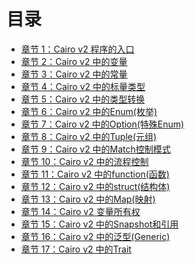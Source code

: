 # 目录

* [章节 1：Cairo v2 程序的入口](00_Cairo1.0程序的入口.md)
* [章节 2：Cairo v2 中的变量](01_Cairo1.0中的变量.md)
* [章节 3：Cairo v2 中的常量](02_Cairo1.0中的常量.md)
* [章节 4：Cairo v2 中的标量类型](03_Cairo1.0中的标量类型(felt,integer,boolean,float).md)
* [章节 5：Cairo v2 中的类型转换](04_Cairo1.0中的类型转换.md)
* [章节 6：Cairo v2 中的Enum(枚举)](05_Cairo1.0中的Enum(枚举).md)
* [章节 7：Cairo v2 中的Option(特殊Enum)](06_Cairo1.0中的Option(特殊Enum).md)
* [章节 8：Cairo v2 中的Tuple(元组)](07_Cairo1.0中的Tuple(元组).md)
* [章节 9：Cairo v2 中的Match控制模式](08_Cairo1.0中的Match控制模式.md)
* [章节 10：Cairo v2 中的流程控制](09_Cairo1.0中的流程控制.md)
* [章节 11：Cairo v2 中的function(函数)](10_Cairo1.0中的function(函数).md)
* [章节 12：Cairo v2 中的struct(结构体)](11_Cairo1.0中的struct(结构体).md)
* [章节 13：Cairo v2 中的Map(映射)](13_Cairo1.0中的Map(映射).md)
* [章节 14：Cairo v2 变量所有权](14_Cairo1.0变量所有权.md)
* [章节 15：Cairo v2 中的Snapshot和引用](15_Cairo1.0中的Snapshot和引用.md)
* [章节 16：Cairo v2 中的泛型(Generic)](16_Cairo1.0中的泛型(Generic).md)
* [章节 17：Cairo v2 中的Trait](17_Cairo1.0中的Trait.md)